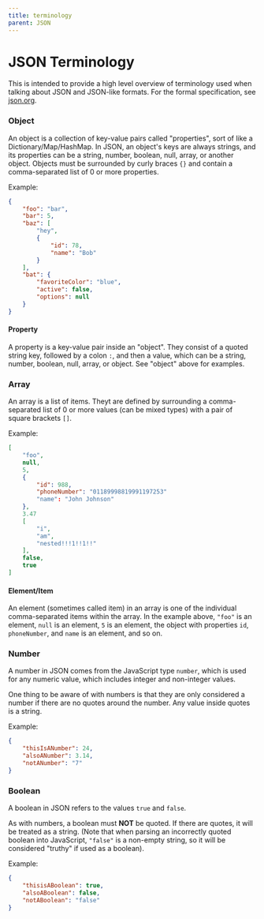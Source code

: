 ```yaml
---
title: terminology
parent: JSON
---
```

# JSON Terminology
This is intended to provide a high level overview of terminology used when talking about JSON and JSON-like formats. For the formal specification, see [json.org](https://www.json.org/json-en.html).

### Object
An object is a collection of key-value pairs called "properties", sort of like a Dictionary/Map/HashMap. In JSON, an object's keys are always strings, and its properties can be a string, number, boolean, null, array, or another object. Objects must be surrounded by curly braces `{}` and contain a comma-separated list of 0 or more properties.

Example:
```JSON
{
    "foo": "bar",
    "bar": 5,
    "baz": [
        "hey",
        {
            "id": 78,
            "name": "Bob"
        }
    ],
    "bat": {
        "favoriteColor": "blue",
        "active": false,
        "options": null
    }
}
```

#### Property
A property is a key-value pair inside an "object". They consist of a quoted string key, followed by a colon `:`, and then a value, which can be a string, number, boolean, null, array, or object.
See "object" above for examples.

### Array
An array is a list of items. Theyt are defined by surrounding a comma-separated list of 0 or more values (can be mixed types) with a pair of square brackets `[]`.

Example:
```JSON
[
    "foo",
    null,
    5,
    {
        "id": 988,
        "phoneNumber": "01189998819991197253"
        "name": "John Johnson"
    },
    3.47
    [
        "i",
        "am",
        "nested!!!1!!1!!"
    ],
    false,
    true
]
```

#### Element/Item
An element (sometimes called item) in an array is one of the individual comma-separated items within the array. In the example above, `"foo"` is an element, `null` is an element, `5` is an element, the object with properties `id`, `phoneNumber`, and `name` is an element, and so on.

### Number
A number in JSON comes from the JavaScript type `number`, which is used for any numeric value, which includes integer and non-integer values.

One thing to be aware of with numbers is that they are only considered a number if there are no quotes around the number. Any value inside quotes is a string.

Example:

```JSON
{
    "thisIsANumber": 24,
    "alsoANumber": 3.14,
    "notANumber": "7"
}
```

### Boolean
A boolean in JSON refers to the values `true` and `false`.

As with numbers, a boolean must **NOT** be quoted. If there are quotes, it will be treated as a string. (Note that when parsing an incorrectly quoted boolean into JavaScript, `"false"` is a non-empty string, so it will be considered "truthy" if used as a boolean).

Example:

```JSON
{
    "thisisABoolean": true,
    "alsoABoolean": false,
    "notABoolean": "false"
}
```